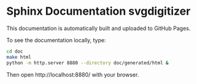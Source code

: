 # Sphinx Documentation svgdigitizer

This documentation is automatically built and uploaded to GitHub Pages.

To see the documentation locally, type:

```sh
cd doc
make html
python -m http.server 8880 --directory doc/generated/html &
```

Then open http://localhost:8880/ with your browser.
